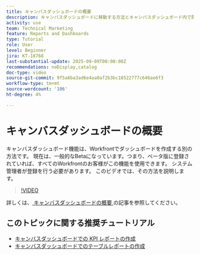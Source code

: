 ```yaml
---
title: キャンバスダッシュボードの概要
description: キャンバスダッシュボードに移動する方法とキャンバスダッシュボード内で既存のレポートを使用したシンプルなダッシュボードを作成する方法について説明します。
activity: use
team: Technical Marketing
feature: Reports and Dashboards
type: Tutorial
role: User
level: Beginner
jira: KT-18768
last-substantial-update: 2025-09-09T00:00:00Z
recommendations: noDisplay,catalog
doc-type: video
source-git-commit: 9f5a6ba3ad6e4aa0af2b3bc18522777c646ae6f3
workflow-type: tm+mt
source-wordcount: '106'
ht-degree: 4%

---
```


# キャンバスダッシュボードの概要

キャンバスダッシュボード機能は、Workfrontでダッシュボードを作成する別の方法です。 現在は、一般的なBetaになっています。つまり、ベータ版に登録されていれば、すべてのWorkfrontのお客様がこの機能を使用できます。 システム管理者が登録を行う必要があります。 このビデオでは、その方法を説明します。

>[!VIDEO](https://video.tv.adobe.com/v/3474020/?quality=12&learn=on&enablevpops)

詳しくは、[ キャンバスダッシュボードの概要 ](https://experienceleague.adobe.com/en/docs/workfront/using/reporting/canvas-dashboards/canvas-dashboards-overview) の記事を参照してください。

## このトピックに関する推奨チュートリアル

* [ キャンバスダッシュボードでの KPI レポートの作成 ](/help/reporting/canvas-dashboards/create-a-kpi-report-on-a-canvas-dashboard.md)
* [キャンバスダッシュボードでのテーブルレポートの作成](/help/reporting/canvas-dashboards/create-a-table-report-on-a-canvas-dashboard.md)
